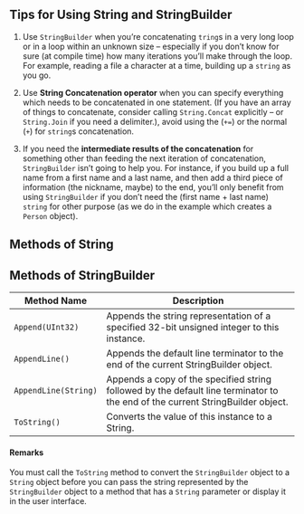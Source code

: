 ## Tips for Using String and StringBuilder

1. Use  `StringBuilder`  when you’re concatenating  `tring`s in a very long loop or in a loop within an unknown size – especially if you don’t know for sure (at compile time) how many iterations you’ll make through the loop. For example, reading a file a character at a time, building up a  `string`  as you go.

2. Use  **String Concatenation operator**  when you can specify everything which needs to be concatenated in one statement. (If you have an array of things to concatenate, consider calling  `String.Concat`  explicitly – or  `String.Join`  if you need a delimiter.), avoid using the (`+=`) or the normal (`+`) for  `string`s concatenation.

3. If you need the  **intermediate results of the concatenation**  for something other than feeding the next iteration of concatenation,  `StringBuilder`  isn’t going to help you. For instance, if you build up a full name from a first name and a last name, and then add a third piece of information (the nickname, maybe) to the end, you’ll only benefit from using  `StringBuilder`  if you don’t need the (first name + last name)  `string`  for other purpose (as we do in the example which creates a  `Person`  object).

## Methods of String


## Methods of StringBuilder

| Method Name | Description |
| --- | --- |
| `Append(UInt32)` | Appends the string representation of a specified 32-bit unsigned integer to this instance. |
| `AppendLine()` | Appends the default line terminator to the end of the current StringBuilder object.|
| `AppendLine(String)` | Appends a copy of the specified string followed by the default line terminator to the end of the current StringBuilder object. |
| `ToString()` | Converts the value of this instance to a String. |

#### Remarks

You must call the `ToString` method to convert the `StringBuilder` object to a `String` object before you can pass the string represented by the `StringBuilder` object to a method that has a `String` parameter or display it in the user interface.
<!--stackedit_data:
eyJoaXN0b3J5IjpbNjQyNzIwMDE2XX0=
-->